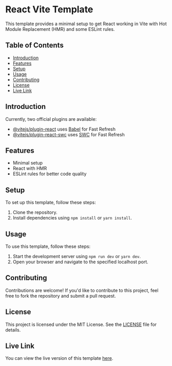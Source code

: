 # React Vite Template

This template provides a minimal setup to get React working in Vite with Hot Module Replacement (HMR) and some ESLint rules.

## Table of Contents

- [Introduction](#introduction)
- [Features](#features)
- [Setup](#setup)
- [Usage](#usage)
- [Contributing](#contributing)
- [License](#license)
- [Live Link](#live-link)

## Introduction

Currently, two official plugins are available:

- [@vitejs/plugin-react](https://github.com/vitejs/vite-plugin-react/blob/main/packages/plugin-react/README.md) uses [Babel](https://babeljs.io/) for Fast Refresh
- [@vitejs/plugin-react-swc](https://github.com/vitejs/vite-plugin-react-swc) uses [SWC](https://swc.rs/) for Fast Refresh

## Features

- Minimal setup
- React with HMR
- ESLint rules for better code quality

## Setup

To set up this template, follow these steps:

1. Clone the repository.
2. Install dependencies using `npm install` or `yarn install`.

## Usage

To use this template, follow these steps:

1. Start the development server using `npm run dev` or `yarn dev`.
2. Open your browser and navigate to the specified localhost port.

## Contributing

Contributions are welcome! If you'd like to contribute to this project, feel free to fork the repository and submit a pull request.

## License

This project is licensed under the MIT License. See the [LICENSE](LICENSE) file for details.

## Live Link

You can view the live version of this template [here](https://luffythepirateking2023.github.io/foodie-restaurant-app/).
